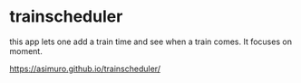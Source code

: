 # trainscheduler

this app lets one add a train time and see when a train comes. 
It focuses on moment.

https://asimuro.github.io/trainscheduler/
